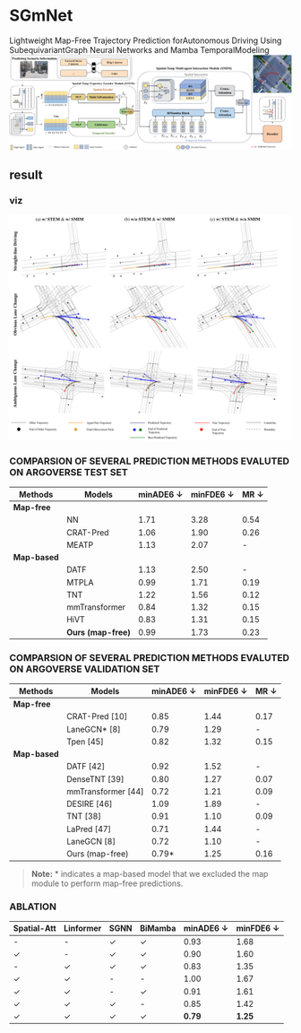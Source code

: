 # SGmNet
Lightweight Map-Free Trajectory Prediction forAutonomous Driving Using SubequivariantGraph Neural Networks and Mamba TemporalModeling
![model](image/all.jpg)

## result
### viz
![viz](image/viz.jpg)

### COMPARSION OF SEVERAL PREDICTION METHODS EVALUTED ON ARGOVERSE TEST SET
| Methods     | Models          | minADE6 ↓ | minFDE6 ↓ | MR ↓    |
|-------------|-----------------|-----------|-----------|---------|
| **Map-free**    |                 |           |           |         |
|             | NN        | 1.71      | 3.28      | 0.54    |
|             | CRAT-Pred   | 1.06      | 1.90      | 0.26    |
|             | MEATP     | 1.13      | 2.07      | -       |
| **Map-based**   |                 |           |           |         |
|             | DATF        | 1.13      | 2.50      | -       |
|             | MTPLA      | 0.99      | 1.71      | 0.19    |
|             | TNT        | 1.22      | 1.56      | 0.12    |
|             | mmTransformer  | 0.84   | 1.32      | 0.15    |
|             | HiVT       | 0.83      | 1.31      | 0.15    |
|             | **Ours (map-free)** | 0.99 | 1.73 | 0.23|

### COMPARSION OF SEVERAL PREDICTION METHODS EVALUTED ON ARGOVERSE VALIDATION SET
| Methods     | Models          | minADE6 ↓ | minFDE6 ↓ | MR ↓ |
|-------------|-----------------|-----------|-----------|------|
| **Map-free**    |                 |           |           |      |
|             | CRAT-Pred [10]  | 0.85      | 1.44      | 0.17 |
|             | LaneGCN* [8]    | 0.79      | 1.29      | -    |
|             | Tpen [45]       | 0.82      | 1.32      | 0.15 |
| **Map-based**   |                 |           |           |      |
|             | DATF [42]       | 0.92      | 1.52      | -    |
|             | DenseTNT [39]   | 0.80      | 1.27      | 0.07 |
|             | mmTransformer [44] | 0.72   | 1.21      | 0.09 |
|             | DESIRE [46]     | 1.09      | 1.89      | -    |
|             | TNT [38]        | 0.91      | 1.10      | 0.09 |
|             | LaPred [47]     | 0.71      | 1.44      | -    |
|             | LaneGCN [8]     | 0.72      | 1.10      | -    |
|             | Ours (map-free)| 0.79*| 1.25 | 0.16 |
> **Note:** \* indicates a map-based model that we excluded the map module to perform map-free predictions.

### ABLATION
| Spatial-Att | Linformer | SGNN | BiMamba | minADE6 ↓ | minFDE6 ↓ |
|-------------|-----------|------|---------|-----------|-----------|
| -           | -         | ✓    | ✓       | 0.93      | 1.68      |
| ✓           | -         | ✓    | ✓       | 0.90      | 1.60      |
| -           | ✓         | ✓    | ✓       | 0.83      | 1.35      |
| ✓           | ✓         | -    | -       | 1.00      | 1.67      |
| ✓           | ✓         | -    | ✓       | 0.91      | 1.61      |
| ✓           | ✓         | ✓    | -       | 0.85      | 1.42      |
| ✓           | ✓         | ✓    | ✓       | **0.79**  | **1.25**  |
